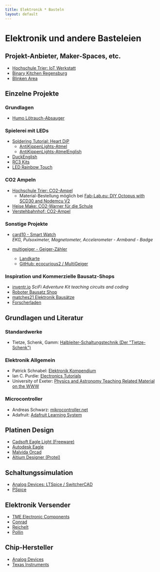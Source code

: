 ```yaml
---
title: Elektronik * Basteln
layout: default
---
```

# Elektronik und andere Basteleien

## Projekt-Anbieter, Maker-Spaces, etc.

- [Hochschule Trier: IoT Werkstatt](https://www.umwelt-campus.de/forschung/projekte/iot-werkstatt)
- [Binary Kitchen Regensburg](https://www.binary-kitchen.de/)
- [Blinken Area](https://wiki.blinkenarea.org/index.php/Main_Page)

## Einzelne Projekte

### Grundlagen

- [Humo Lötrauch-Absauger](https://github.com/marove2000/humo)

### Spielerei mit LEDs

- [Soldering Tutorial: Heart DiP](https://github.com/Binary-Kitchen/SolderingTutorial/tree/master/HeartDIP)
  - [AntiKippenLights-Atmel](https://wiki.blinkenarea.org/index.php/AntiKippenLights-Atmel)
  - [AntiKippenLights-AtmelEnglish](https://wiki.blinkenarea.org/index.php/AntiKippenLights-AtmelEnglish)
- [DuckEnglish](https://wiki.blinkenarea.org/index.php/DuckEnglish)
- [RC3 Kits](https://wiki.blinkenarea.org/index.php/RC3-Kits)
- [LED Rainbow Touch](https://github.com/orithena/Lamp_Simple1Button)

### CO2 Ampeln

- [Hochschule Trier: CO2-Ampel](https://www.umwelt-campus.de/forschung/projekte/iot-werkstatt/ideen-zur-corona-krise)
  - Material-Bestellung möglich bei [Fab-Lab.eu: DIY Octopus with SCD30 and Nodemcu V2](https://www.tindie.com/products/FabLab/diy-octopus-with-scd30-and-nodemcu-v2/)
- [Heise Make: CO2-Warner für die Schule](https://www.heise.de/select/make/2020/5/2022015381334973804)
- [Verstehbahnhof: CO2-Ampel](https://civilize.it/t/co2-ampel-verstehbahnhof/342)

### Sonstige Projekte

- [card10 - Smart Watch](https://card10.badge.events.ccc.de/)<br>*EKG, Pulsoximeter, Magnetometer, Accelerometer - Armband - Badge*

- [multigeiger - Geiger-Zähler](https://ecocurious.de/projekte/multigeiger-2/)
  - [Landkarte](https://ecocurious.de/multigeiger-karte/)
  - [GitHub: ecocurious2 / MultiGeiger](https://github.com/ecocurious2/MultiGeiger)

### Inspiration und Kommerzielle Bausatz-Shops

- [inventr.io](https://inventr.io) *SciFi Adventure Kit teaching circuits and coding*
- [Roboter Bausatz Shop](https://www.roboter-bausatz.de/diy-elektronik/bausaetze/elektronik-bausaetze/)
- [matches21 Elektronik Bausätze](https://www.matches21.de/spielen-basteln/bausaetze-bastelsets/elektronik/)
- [Forscherladen](https://www.forscherladen.de/velleman-mini-kit-mk172-sound-led-stern::697-840500.html)

## Grundlagen und Literatur

### Standardwerke

- Tietze, Schenk, Gamm: [Halbleiter-Schaltungstechnik (Der "Tietze-Schenk")](http://www.tietze-schenk.de)

### Elektronik Allgemein

- Patrick Schnabel: [Elektronik Kompendium](https://www.elektronik-kompendium.de/)
- Ian C. Purdie: [Electronics Tutorials](https://www.electronics-tutorials.com)
- University of Exeter: [Physics and Astronomy Teaching Related Material on the WWW](http://newton.ex.ac.uk/teaching/CDHW/)

### Microcontroller

- Andreas Schwarz: [mikrocontroller.net](https://www.mikrocontroller.net/)
- Adafruit: [Adafruit Learning System](https://learn.adafruit.com)

## Platinen Design

* [Cadsoft Eagle Light (Freeware)](http://ftp.cadsoft.de/freeware.htm)
* [Autodesk Eagle](https://www.autodesk.de/products/eagle/overview)
* [Malvida Orcad](https://orcad.de.malavida.com)
* [Altium Designer (Protel)](https://www.altium.com/de/solution/protel-pcb)

## Schaltungssimulation

* [Analog Devices: LTSpice / SwitcherCAD](https://www.analog.com/en/design-center/design-tools-and-calculators/ltspice-simulator.html)
* [PSpice](https://www.pspice.com)

## Elektronik Versender

* [TME Electronic Components](https://www.tme.eu/de/)
* [Conrad](https://www.conrad.de)
* [Reichelt](https://www.reichelt.de)
* [Pollin](https://www.pollin.de)

## Chip-Hersteller

* [Analog Devices](https://www.analog.com/en/index.html)
* [Texas Instruments](https://www.ti.com)